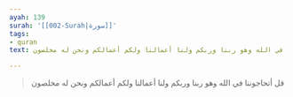 ```yaml
---
ayah: 139
surah: '[[002-Surah|سورة]]'
tags:
- quran
text: قل أتحاجوننا في الله وهو ربنا وربكم ولنا أعمالنا ولكم أعمالكم ونحن له مخلصون

---
```

> قل أتحاجوننا في الله وهو ربنا وربكم ولنا أعمالنا ولكم أعمالكم ونحن له مخلصون
